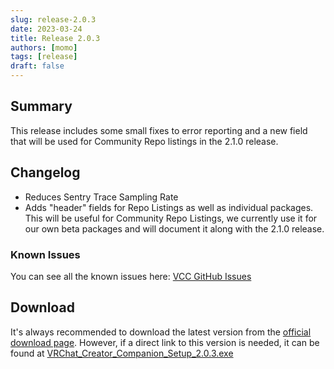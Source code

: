 ```yaml
---
slug: release-2.0.3
date: 2023-03-24
title: Release 2.0.3
authors: [momo]
tags: [release]
draft: false
---
```

## Summary

This release includes some small fixes to error reporting and a new field that will be used for Community Repo listings in the 2.1.0 release.

<!--truncate-->

## Changelog

* Reduces Sentry Trace Sampling Rate
* Adds "header" fields for Repo Listings as well as individual packages. This will be useful for Community Repo Listings, we currently use it for our own beta packages and will document it along with the 2.1.0 release.


### Known Issues
You can see all the known issues here: [VCC GitHub Issues](https://github.com/vrchat-community/creator-companion/labels/vcc-web)

## Download

It's always recommended to download the latest version from the [official download page](https://vrchat.com/home/download).
However, if a direct link to this version is needed, it can be found at [VRChat_Creator_Companion_Setup_2.0.3.exe](https://vrcpm.vrchat.cloud/vcc/Builds/2.0.3/VRChat_CreatorCompanion_Setup_2.0.3.exe)